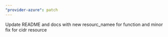 ```yaml
---
"provider-azure": patch
---
```


Update README and docs with new resourc_namee for function and minor fix for cidr resource
